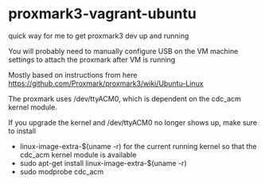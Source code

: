 # proxmark3-vagrant-ubuntu
quick way for me to get proxmark3 dev up and running

You will probably need to manually configure USB on the VM machine settings
to attach the proxmark after VM is running

Mostly based on instructions from here
https://github.com/Proxmark/proxmark3/wiki/Ubuntu-Linux

The proxmark uses /dev/ttyACM0, which is dependent on the cdc_acm kernel module.

If you upgrade the kernel and /dev/ttyACM0 no longer shows up, make sure to install
- linux-image-extra-$(uname -r) for the current running kernel so that the cdc_acm kernel module is available
- sudo apt-get install linux-image-extra-$(uname -r)
- sudo modprobe cdc_acm

